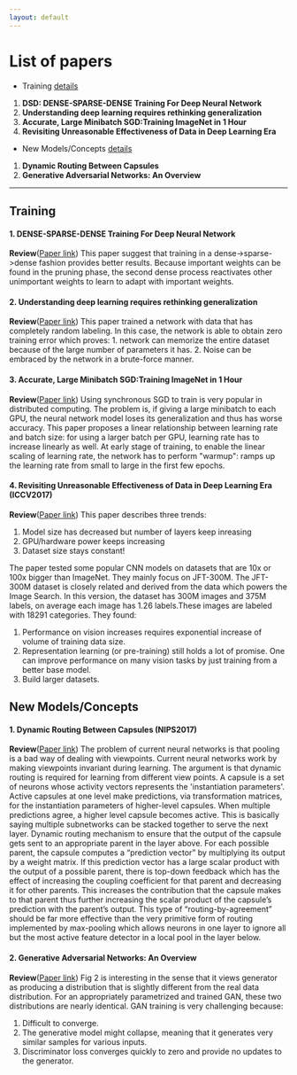 ```yaml
---
layout: default
---
```


# [](#list) List of papers
  * Training [details](#Training)
  1. **DSD:  DENSE-SPARSE-DENSE Training For Deep Neural Network**
  2. **Understanding deep learning requires rethinking generalization**
  3. **Accurate, Large Minibatch SGD:Training ImageNet in 1 Hour**
  4. **Revisiting Unreasonable Effectiveness of Data in Deep Learning Era**

  * New Models/Concepts [details](#concepts)
  1. **Dynamic Routing Between Capsules**
  2. **Generative Adversarial Networks: An Overview**


* * *

## <a id="Training"></a>Training

#### **1. DENSE-SPARSE-DENSE Training For Deep Neural Network**
**Review**([Paper link](https://arxiv.org/pdf/1607.04381.pdf))
This paper suggest that training in a dense->sparse->dense fashion provides
better results.
Because important weights can be found in the pruning phase, the second
dense process reactivates other unimportant weights to learn to adapt with important weights.

#### **2. Understanding deep learning requires rethinking generalization**
**Review**([Paper link](https://arxiv.org/abs/1611.03530))
This paper trained a network with data that has completely random labeling.
In this case, the network is able to obtain zero training error which proves: 1. network can memorize the entire dataset because of the large number of parameters it has. 2. Noise can be embraced by the network in a brute-force manner.

#### **3. Accurate, Large Minibatch SGD:Training ImageNet in 1 Hour**

**Review**([Paper link](https://research.fb.com/wp-content/uploads/2017/06/imagenet1kin1h5.pdf))
Using synchronous SGD to train is very popular in distributed computing.
The problem is, if giving a large minibatch to each GPU, the neural network model loses its generalization and thus has worse accuracy.
This paper proposes a linear relationship between learning rate and batch size: for using a larger batch per GPU, learning rate has to increase linearly as well.
At early stage of training, to enable the linear scaling of learning rate, the network has to perform "warmup": ramps up the learning rate from small to large in the first few epochs.

#### **4. Revisiting Unreasonable Effectiveness of Data in Deep Learning Era** (ICCV2017)
**Review**([Paper link](https://arxiv.org/pdf/1707.02968.pdf))
This paper describes three trends:
1. Model size has decreased but number of layers keep inreasing
2. GPU/hardware power keeps increasing
3. Dataset size stays constant!

The paper tested some popular CNN models on datasets that are 10x or 100x bigger
than ImageNet. They mainly focus on JFT-300M.
The  JFT-300M  dataset  is closely related and derived from the data which powers
the Image Search. In this version, the dataset has 300M images and 375M labels,  on average each image has 1.26 labels.These images are labeled with 18291 categories. They found:

1. Performance on vision increases requires exponential increase of volume of
training data size.
2. Representation learning (or pre-training) still holds a lot of promise.
One can improve performance on many vision tasks by just training from a better
base model.  
3. Build larger datasets.

## <a id="concepts"></a>New Models/Concepts

#### **1. Dynamic Routing Between Capsules** (NIPS2017)
**Review**([Paper link](https://arxiv.org/abs/1710.09829v1))
The problem of current neural networks is that pooling is a bad way of dealing
with viewpoints. Current neural networks work by making viewpoints
invariant during learning. The argument is that dynamic routing is required
for learning from different view points.
A capsule is a set of neurons whose activity vectors represents the 'instantiation
parameters'. Active capsules at one level make predictions, via transformation
matrices, for the instantiation parameters of higher-level capsules.
When multiple predictions agree, a higher level capsule becomes active.
This is basically saying multiple subnetworks can be stacked together to serve
the next layer.
Dynamic routing mechanism to ensure that the output of the capsule gets sent to an appropriate parent in the layer above.
For each possible parent, the capsule computes a “prediction vector” by multiplying its output by a weight matrix.
If this prediction vector has a large scalar product with the output of a possible parent, there is top-down feedback which has the effect of increasing the coupling coefficient for that parent and decreasing it for other parents.
This increases the contribution that the capsule makes to that parent thus further increasing the scalar product of the capsule’s prediction with the parent’s output.
This type of “routing-by-agreement” should be far more effective than the very primitive form of routing implemented by max-pooling which allows neurons in one layer to ignore all but the most active feature detector in a local pool in the layer below.  


#### **2. Generative Adversarial Networks: An Overview**
**Review**([Paper link](https://arxiv.org/abs/1710.07035v1))
Fig 2 is interesting in the sense that it views generator as producing a distribution that is slightly different from the real data distribution.
For an appropriately parametrized and trained GAN, these two distributions are nearly identical.
GAN training is very challenging because:
1. Difficult to converge.
2. The generative model might collapse, meaning that it generates very similar samples for various inputs.
3. Discriminator loss converges quickly to zero and provide no updates to the generator.
